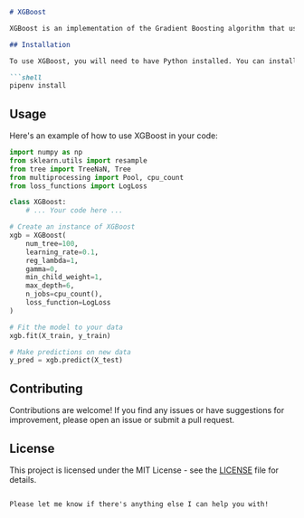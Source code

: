 

```markdown
# XGBoost

XGBoost is an implementation of the Gradient Boosting algorithm that uses decision trees as base learners. This implementation supports both binary and multi-class classification problems.

## Installation

To use XGBoost, you will need to have Python installed. You can install XGBoost and its dependencies using pipenv:

```shell
pipenv install 
```

## Usage

Here's an example of how to use XGBoost in your code:

```python
import numpy as np
from sklearn.utils import resample
from tree import TreeNaN, Tree
from multiprocessing import Pool, cpu_count
from loss_functions import LogLoss

class XGBoost:
    # ... Your code here ...

# Create an instance of XGBoost
xgb = XGBoost(
    num_tree=100,
    learning_rate=0.1,
    reg_lambda=1,
    gamma=0,
    min_child_weight=1,
    max_depth=6,
    n_jobs=cpu_count(),
    loss_function=LogLoss
)

# Fit the model to your data
xgb.fit(X_train, y_train)

# Make predictions on new data
y_pred = xgb.predict(X_test)
```

## Contributing

Contributions are welcome! If you find any issues or have suggestions for improvement, please open an issue or submit a pull request.

## License

This project is licensed under the MIT License - see the [LICENSE](LICENSE) file for details.
```

Please let me know if there's anything else I can help you with!
